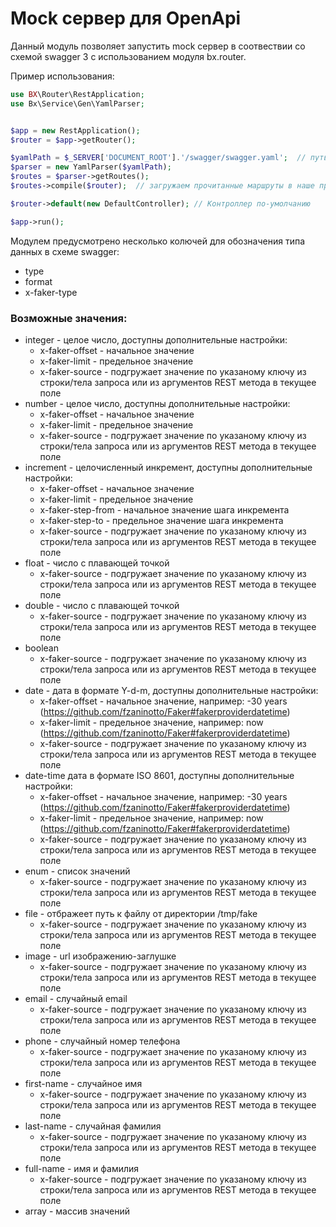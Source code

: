 # Mock сервер для OpenApi

Данный модуль позволяет запустить mock сервер в соотвествии со схемой swagger 3 с использованием модуля bx.router.

Пример использования:

```php
use BX\Router\RestApplication;
use Bx\Service\Gen\YamlParser;


$app = new RestApplication();
$router = $app->getRouter();

$yamlPath = $_SERVER['DOCUMENT_ROOT'].'/swagger/swagger.yaml';  // путь к схеме swagger
$parser = new YamlParser($yamlPath);
$routes = $parser->getRoutes();
$routes->compile($router);  // загружаем прочитанные маршруты в наше приложение

$router->default(new DefaultController); // Контроллер по-умолчанию

$app->run();
```

Модулем предусмотрено несколько колючей для обозначения типа данных в схеме swagger:

* type
* format 
* x-faker-type

### Возможные значения:

* integer - целое число, доступны дополнительные настройки:
    * x-faker-offset - начальное значение
    * x-faker-limit - предельное значение
    * x-faker-source - подгружает значение по указаному ключу из строки/тела запроса или из аргументов REST метода в текущее поле
* number - целое число, доступны дополнительные настройки:
    * x-faker-offset - начальное значение
    * x-faker-limit - предельное значение
    * x-faker-source - подгружает значение по указаному ключу из строки/тела запроса или из аргументов REST метода в текущее поле
* increment - целочисленный инкремент, доступны дополнительные настройки: 
  * x-faker-offset - начальное значение
  * x-faker-limit - предельное значение
  * x-faker-step-from - начальное значение шага инкремента
  * x-faker-step-to - предельное значение шага инкремента
  * x-faker-source - подгружает значение по указаному ключу из строки/тела запроса или из аргументов REST метода в текущее поле
* float - число с плавающей точкой
    * x-faker-source - подгружает значение по указаному ключу из строки/тела запроса или из аргументов REST метода в текущее поле
* double - число с плавающей точкой
    * x-faker-source - подгружает значение по указаному ключу из строки/тела запроса или из аргументов REST метода в текущее поле
* boolean
    * x-faker-source - подгружает значение по указаному ключу из строки/тела запроса или из аргументов REST метода в текущее поле
* date - дата в формате Y-d-m, доступны дополнительные настройки:
    * x-faker-offset - начальное значение, например: -30 years (https://github.com/fzaninotto/Faker#fakerproviderdatetime)
    * x-faker-limit - предельное значение, например: now (https://github.com/fzaninotto/Faker#fakerproviderdatetime)
    * x-faker-source - подгружает значение по указаному ключу из строки/тела запроса или из аргументов REST метода в текущее поле
* date-time дата в формате ISO 8601, доступны дополнительные настройки:
    * x-faker-offset - начальное значение, например: -30 years (https://github.com/fzaninotto/Faker#fakerproviderdatetime)
    * x-faker-limit - предельное значение, например: now (https://github.com/fzaninotto/Faker#fakerproviderdatetime)
    * x-faker-source - подгружает значение по указаному ключу из строки/тела запроса или из аргументов REST метода в текущее поле
* enum - список значений
    * x-faker-source - подгружает значение по указаному ключу из строки/тела запроса или из аргументов REST метода в текущее поле
* file - отбражеет путь к файлу от директории /tmp/fake
    * x-faker-source - подгружает значение по указаному ключу из строки/тела запроса или из аргументов REST метода в текущее поле
* image - url изображению-заглушке
    * x-faker-source - подгружает значение по указаному ключу из строки/тела запроса или из аргументов REST метода в текущее поле
* email - случайный email
    * x-faker-source - подгружает значение по указаному ключу из строки/тела запроса или из аргументов REST метода в текущее поле
* phone - случайный номер телефона
    * x-faker-source - подгружает значение по указаному ключу из строки/тела запроса или из аргументов REST метода в текущее поле
* first-name - случайное имя
    * x-faker-source - подгружает значение по указаному ключу из строки/тела запроса или из аргументов REST метода в текущее поле
* last-name - случайная фамилия
    * x-faker-source - подгружает значение по указаному ключу из строки/тела запроса или из аргументов REST метода в текущее поле
* full-name - имя и фамилия
    * x-faker-source - подгружает значение по указаному ключу из строки/тела запроса или из аргументов REST метода в текущее поле
* array - массив значений